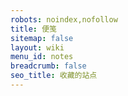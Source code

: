 ```yaml
---
robots: noindex,nofollow
title: 便笺
sitemap: false
layout: wiki
menu_id: notes
breadcrumb: false
seo_title: 收藏的站点
---
```


<!-- {% toc wiki:Notes display:mobile TOC %} -->

<!-- {% sites not:examples %} -->

# 
# 
# 
# 
# 
# 